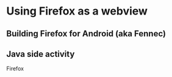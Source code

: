 # Using Firefox as a webview

## Building Firefox for Android (aka Fennec)




## Java side activity

Firefox 